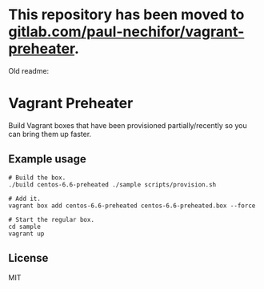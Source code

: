 # This repository has been moved to [gitlab.com/paul-nechifor/vagrant-preheater](http://gitlab.com/paul-nechifor/vagrant-preheater).

Old readme:

# Vagrant Preheater

Build Vagrant boxes that have been provisioned partially/recently so you can
bring them up faster.

## Example usage

    # Build the box.
    ./build centos-6.6-preheated ./sample scripts/provision.sh

    # Add it.
    vagrant box add centos-6.6-preheated centos-6.6-preheated.box --force

    # Start the regular box.
    cd sample
    vagrant up

## License

MIT
